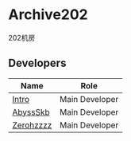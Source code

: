 # Archive202
202机房
## Developers
**Name**|**Role**
--------|--------
[Intro](https://github.com/Intro-iu)|Main Developer
[AbyssSkb](https://github.com/AbyssSkb)|Main Developer
[Zerohzzzz](https://github.com/Zerohzzzz)|Main Developer
